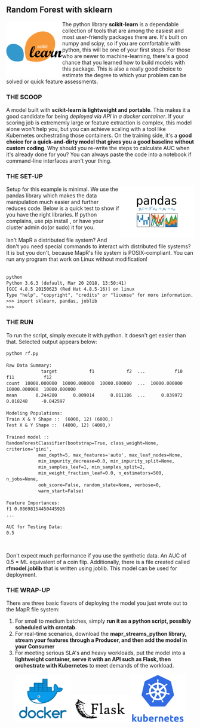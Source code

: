 ## Random Forest with sklearn
<img align="left" src="../images/scikit.png" width="150">

The python library **scikit-learn** is a dependable collection of tools that are among the easiest and most user-friendly packages there are. It's built on numpy and scipy, so if you are comfortable with python, this will be one of your first stops. For those who are newer to machine-learning, there's a good chance that you learned how to build models with this package. This is also a really good choice to estimate the degree to which your problem can be solved or quick feature assessments. 
<br clear="left"/>

### THE SCOOP
A model built with **scikit-learn is lightweight and portable**. This makes it a good candidate for being *deployed via API in a docker container*. If your scoring job is extrememly large or feature extraction is complex, this model alone won't help you, but you can achieve scaling with a tool like Kubernetes orchestrating those containers. On the training side, it's a **good choice for a quick-and-dirty model that gives you a good baseline without custom coding**. Why should you re-write the steps to calculate AUC when it's already done for you? You can always paste the code into a notebook if command-line interfaces aren't your thing. 
<br/>

### THE SET-UP
<img align="right" src="../images/pandas-logo.png" width="200">

Setup for this example is minimal. We use the pandas library which makes the data manipulation much easier and further reduces code. Below is a quick test to show if you have the right libraries. If python complains, use pip install <library>, or have your cluster admin do(or sudo) it for you. <br/>
<br/>
Isn't MapR a distributed file system? And don't you need special commands to interact with distributed file systems? It is but you don't, because MapR's file system is POSIX-compliant. You can run any program that work on Linux without modification!   
<br clear="right"/>

```
python 
Python 3.6.3 (default, Mar 20 2018, 13:50:41) 
[GCC 4.8.5 20150623 (Red Hat 4.8.5-16)] on linux
Type "help", "copyright", "credits" or "license" for more information.
>>> import sklearn, pandas, joblib
>>> 
```

### THE RUN
To run the script, simply execute it with python. It doesn't get easier than that. Selected output appears below:
```
python rf.py 

Raw Data Summary: 
             target            f1            f2  ...           f10           f11           f12
count  10000.000000  10000.000000  10000.000000  ...  10000.000000  10000.000000  10000.000000
mean       0.244200      0.009014      0.011106  ...      0.039972      0.018248     -0.042597

Modeling Populations: 
Train X & Y Shape ::  (6000, 12) (6000,)
Test X & Y Shape ::  (4000, 12) (4000,)

Trained model :: 
RandomForestClassifier(bootstrap=True, class_weight=None, criterion='gini',
            max_depth=5, max_features='auto', max_leaf_nodes=None,
            min_impurity_decrease=0.0, min_impurity_split=None,
            min_samples_leaf=1, min_samples_split=2,
            min_weight_fraction_leaf=0.0, n_estimators=500, n_jobs=None,
            oob_score=False, random_state=None, verbose=0,
            warm_start=False)

Feature Importances: 
f1 0.08698154450445926
...

AUC for Testing Data: 
0.5
```
<br/>

Don't expect much performance if you use the synthetic data. An AUC of 0.5 = ML equivalent of a coin flip. Additionally, there is a file created called **rfmodel.joblib** that is written using joblib. This model can be used for deployment.

### THE WRAP-UP

There are three basic flavors of deploying the model you just wrote out to the MapR file system:
1. For small to medium batches, simply **run it as a python script, possibly scheduled with crontab**.
1. For real-time scenarios, download the **mapr_streams_python library, stream your features through a Producer, and then add the model in your Consumer**
1. For meeting serious SLA's and heavy workloads, put the model into a **lightweight container, serve it with an API such as Flask, then orchestrate with Kubernetes** to meet demands of the workload.

<p align="middle">
  <img src="../images/docker.png" width="150" /> 
  <img src="../images/flask-logo.png" width="150" />
  <img src="../images/kubernetes.png" width="150" />
</p>

